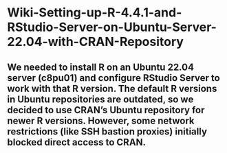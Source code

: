 # Wiki-Setting-up-R-4.4.1-and-RStudio-Server-on-Ubuntu-Server-22.04-with-CRAN-Repository

## We needed to install R on an Ubuntu 22.04 server (c8pu01) and configure RStudio Server to work with that R version. The default R versions in Ubuntu repositories are outdated, so we decided to use CRAN’s Ubuntu repository for newer R versions. However, some network restrictions (like SSH bastion proxies) initially blocked direct access to CRAN.
